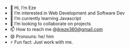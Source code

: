 - 👋 Hi, I’m Eze
- 👀 I’m interested in Web Development and Software Dev
- 🌱 I’m currently learning Javascript
- 💞️ I’m looking to collaborate on projects
- 📫 How to reach me @ikjeze360@gmail.com
- 😄 Pronouns: he/ him
- ⚡ Fun fact: Just work with me.

<!---
Ezescode/Ezescode is a ✨ special ✨ repository because its `README.md` (this file) appears on your GitHub profile.
You can click the Preview link to take a look at your changes.
--->
